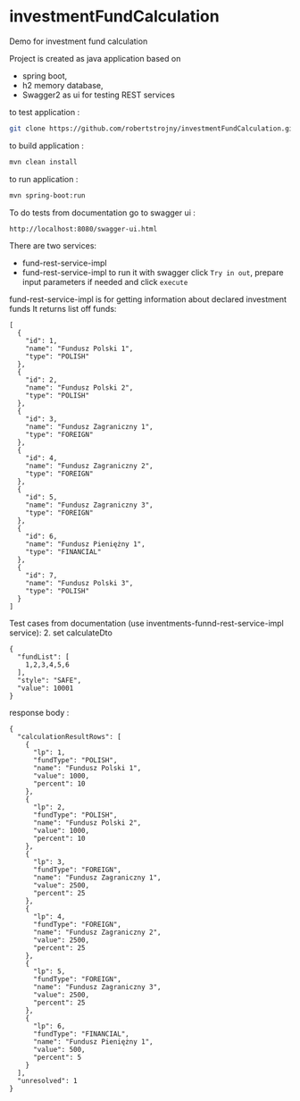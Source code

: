 # investmentFundCalculation
Demo for investment fund calculation

Project is created as java application based on 
- spring boot,
- h2 memory database,
- Swagger2 as ui for testing REST services

to test application :

```sh
git clone https://github.com/robertstrojny/investmentFundCalculation.git
```

to build application :

```sh
mvn clean install
```

to run application :

```sh
mvn spring-boot:run
```
To do tests from documentation go to swagger ui :

```sh 
http://localhost:8080/swagger-ui.html
```

There are two services: 
- fund-rest-service-impl
- fund-rest-service-impl
to run it with swagger click `Try in out`, prepare input parameters if needed and click `execute`

fund-rest-service-impl is for getting information about declared investment funds
It returns list off funds:

```
[
  {
    "id": 1,
    "name": "Fundusz Polski 1",
    "type": "POLISH"
  },
  {
    "id": 2,
    "name": "Fundusz Polski 2",
    "type": "POLISH"
  },
  {
    "id": 3,
    "name": "Fundusz Zagraniczny 1",
    "type": "FOREIGN"
  },
  {
    "id": 4,
    "name": "Fundusz Zagraniczny 2",
    "type": "FOREIGN"
  },
  {
    "id": 5,
    "name": "Fundusz Zagraniczny 3",
    "type": "FOREIGN"
  },
  {
    "id": 6,
    "name": "Fundusz Pieniężny 1",
    "type": "FINANCIAL"
  },
  {
    "id": 7,
    "name": "Fundusz Polski 3",
    "type": "POLISH"
  }
]
```

Test cases from documentation (use inventments-funnd-rest-service-impl service):
2. set calculateDto 

```
{
  "fundList": [
    1,2,3,4,5,6
  ],
  "style": "SAFE",
  "value": 10001
}
```

response body :

```
{
  "calculationResultRows": [
    {
      "lp": 1,
      "fundType": "POLISH",
      "name": "Fundusz Polski 1",
      "value": 1000,
      "percent": 10
    },
    {
      "lp": 2,
      "fundType": "POLISH",
      "name": "Fundusz Polski 2",
      "value": 1000,
      "percent": 10
    },
    {
      "lp": 3,
      "fundType": "FOREIGN",
      "name": "Fundusz Zagraniczny 1",
      "value": 2500,
      "percent": 25
    },
    {
      "lp": 4,
      "fundType": "FOREIGN",
      "name": "Fundusz Zagraniczny 2",
      "value": 2500,
      "percent": 25
    },
    {
      "lp": 5,
      "fundType": "FOREIGN",
      "name": "Fundusz Zagraniczny 3",
      "value": 2500,
      "percent": 25
    },
    {
      "lp": 6,
      "fundType": "FINANCIAL",
      "name": "Fundusz Pieniężny 1",
      "value": 500,
      "percent": 5
    }
  ],
  "unresolved": 1
}
```
